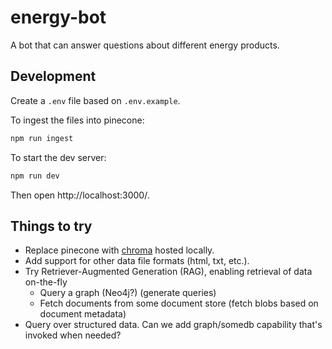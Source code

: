 # energy-bot

A bot that can answer questions about different energy products.

## Development

Create a `.env` file based on `.env.example`.

To ingest the files into pinecone:
```sh
npm run ingest
```

To start the dev server:
```sh
npm run dev
```

Then open http://localhost:3000/.

## Things to try

- Replace pinecone with [chroma](https://github.com/chroma-core/chroma) hosted locally.
- Add support for other data file formats (html, txt, etc.).
- Try Retriever-Augmented Generation (RAG), enabling retrieval of data on-the-fly
  - Query a graph (Neo4j?) (generate queries)
  - Fetch documents from some document store (fetch blobs based on document metadata)
- Query over structured data. Can we add graph/somedb capability that's invoked when needed?